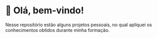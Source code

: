 # 👋 Olá, bem-vindo!

Nesse repositório estão alguns projetos pessoais, no qual apliquei os conhecimentos obtidos durante minha formação.
